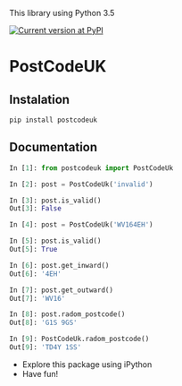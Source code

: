 This library using Python 3.5

[![Current version at PyPI](https://img.shields.io/pypi/v/postcodeuk.svg)](https://pypi.python.org/pypi/postcodeuk)

# PostCodeUK

## Instalation
```
pip install postcodeuk
```

## Documentation
``` python
In [1]: from postcodeuk import PostCodeUk

In [2]: post = PostCodeUk('invalid')

In [3]: post.is_valid()
Out[3]: False

In [4]: post = PostCodeUk('WV164EH')

In [5]: post.is_valid()
Out[5]: True

In [6]: post.get_inward()
Out[6]: '4EH'

In [7]: post.get_outward()
Out[7]: 'WV16'

In [8]: post.radom_postcode()
Out[8]: 'G1S 9GS'

In [9]: PostCodeUk.radom_postcode()
Out[9]: 'TD4Y 1SS'
```

- Explore this package using iPython
- Have fun!
